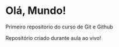 # Olá, Mundo!
 Primeiro repositorio do curso de Git e Github

 Repositório criado durante aula ao vivo!
